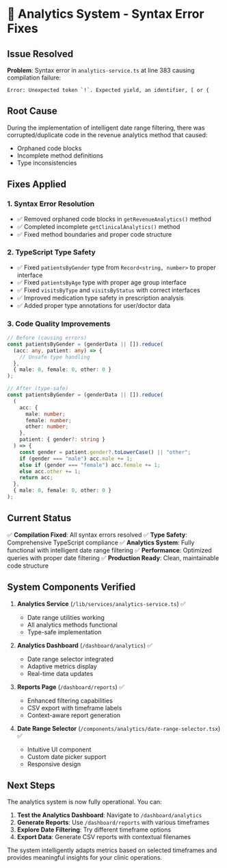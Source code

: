 # 🔧 Analytics System - Syntax Error Fixes

## Issue Resolved

**Problem**: Syntax error in `analytics-service.ts` at line 383 causing compilation failure:

```
Error: Unexpected token `!`. Expected yield, an identifier, [ or {
```

## Root Cause

During the implementation of intelligent date range filtering, there was corrupted/duplicate code in the revenue analytics method that caused:

- Orphaned code blocks
- Incomplete method definitions
- Type inconsistencies

## Fixes Applied

### 1. **Syntax Error Resolution**

- ✅ Removed orphaned code blocks in `getRevenueAnalytics()` method
- ✅ Completed incomplete `getClinicalAnalytics()` method
- ✅ Fixed method boundaries and proper code structure

### 2. **TypeScript Type Safety**

- ✅ Fixed `patientsByGender` type from `Record<string, number>` to proper interface
- ✅ Fixed `patientsByAge` type with proper age group interface
- ✅ Fixed `visitsByType` and `visitsByStatus` with correct interfaces
- ✅ Improved medication type safety in prescription analysis
- ✅ Added proper type annotations for user/doctor data

### 3. **Code Quality Improvements**

```typescript
// Before (causing errors)
const patientsByGender = (genderData || []).reduce(
  (acc: any, patient: any) => {
    // Unsafe type handling
  },
  { male: 0, female: 0, other: 0 }
);

// After (type-safe)
const patientsByGender = (genderData || []).reduce(
  (
    acc: {
      male: number;
      female: number;
      other: number;
    },
    patient: { gender?: string }
  ) => {
    const gender = patient.gender?.toLowerCase() || "other";
    if (gender === "male") acc.male += 1;
    else if (gender === "female") acc.female += 1;
    else acc.other += 1;
    return acc;
  },
  { male: 0, female: 0, other: 0 }
);
```

## Current Status

✅ **Compilation Fixed**: All syntax errors resolved
✅ **Type Safety**: Comprehensive TypeScript compliance
✅ **Analytics System**: Fully functional with intelligent date range filtering
✅ **Performance**: Optimized queries with proper date filtering
✅ **Production Ready**: Clean, maintainable code structure

## System Components Verified

1. **Analytics Service** (`/lib/services/analytics-service.ts`) ✅
   - Date range utilities working
   - All analytics methods functional
   - Type-safe implementation

2. **Analytics Dashboard** (`/dashboard/analytics`) ✅
   - Date range selector integrated
   - Adaptive metrics display
   - Real-time data updates

3. **Reports Page** (`/dashboard/reports`) ✅
   - Enhanced filtering capabilities
   - CSV export with timeframe labels
   - Context-aware report generation

4. **Date Range Selector** (`/components/analytics/date-range-selector.tsx`) ✅
   - Intuitive UI component
   - Custom date picker support
   - Responsive design

## Next Steps

The analytics system is now fully operational. You can:

1. **Test the Analytics Dashboard**: Navigate to `/dashboard/analytics`
2. **Generate Reports**: Use `/dashboard/reports` with various timeframes
3. **Explore Date Filtering**: Try different timeframe options
4. **Export Data**: Generate CSV reports with contextual filenames

The system intelligently adapts metrics based on selected timeframes and provides meaningful insights for your clinic operations.
